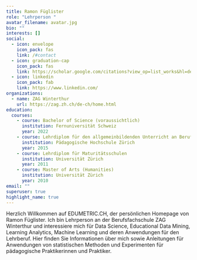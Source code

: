 ```yaml
---
title: Ramon Füglister
role: "Lehrperson "
avatar_filename: avatar.jpg
bio: ""
interests: []
social:
  - icon: envelope
    icon_pack: fas
    link: /#contact
  - icon: graduation-cap
    icon_pack: fas
    link: https://scholar.google.com/citations?view_op=list_works&hl=de&hl=de&user=lLj3kJ4AAAAJ
  - icon: linkedin
    icon_pack: fab
    link: https://www.linkedin.com/
organizations:
  - name: ZAG Winterthur
    url: https://zag.zh.ch/de-ch/home.html
education:
  courses:
    - course: Bachelor of Science (voraussichtlich)
      institution: Fernuniversität Schweiz
      year: 2022
    - course: Lehrdiplom für den allgemeinbildenden Unterricht an Berufsfachschulen
      institution: Pädagogische Hochschule Zürich
      year: 2015
    - course: Lehrdiplom für Maturitätsschulen
      institution: Universität Zürich
      year: 2011
    - course: Master of Arts (Humanities)
      institution: Universität Zürich
      year: 2010
email: ""
superuser: true
highlight_name: true
---
```

Herzlich Willkommen auf EDUMETRIC.CH, der persönlichen Homepage von Ramon Füglister. Ich bin Lehrperson an der Berufsfachschule ZAG Winterthur und interessiere mich für Data Science, Educational Data Mining, Learning Analytics, Machine Learning und deren Anwendungen für den Lehrberuf. Hier finden Sie Informationen über mich sowie Anleitungen für Anwendungen von statistischen Methoden und Experimenten für pädagogische Praktikerinnen und Praktiker.